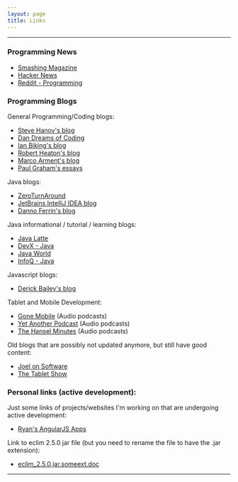 ```yaml
---
layout: page
title: Links
---
```


<hr />

### Programming News

- [Smashing Magazine](http://www.smashingmagazine.com/)
- [Hacker News](https://news.ycombinator.com/news)
- [Reddit - Programming](http://www.reddit.com/r/programming)


### Programming Blogs

General Programming/Coding blogs:

- [Steve Hanov's blog](http://stevehanov.ca/blog/)
- [Dan Dreams of Coding](http://dandreamsofcoding.com/)
- [Ian Biking's blog](http://www.ianbicking.org/blog/)
- [Robert Heaton's blog](http://robertheaton.com/)
- [Marco Arment's blog](http://www.marco.org/)
- [Paul Graham's essays](http://paulgraham.com/articles.html)

Java blogs:

- [ZeroTurnAround](http://zeroturnaround.com/rebellabs/)
- [JetBrains IntelliJ IDEA blog](http://blog.jetbrains.com/idea/)
- [Danno Ferrin's blog](http://speling.shemnon.com/)

Java informational / tutorial / learning blogs:

- [Java Latte](http://java-latte.blogspot.in/)
- [DevX - Java](http://www.devx.com/Java/)
- [Java World](http://www.javaworld.com/)
- [InfoQ - Java](http://www.infoq.com/java/)

Javascript blogs:

- [Derick Bailey's blog](http://derickbailey.com/)

Tablet and Mobile Development:

- [Gone Mobile](http://gonemobile.io/)  (Audio podcasts)
- [Yet Another Podcast](http://jesseliberty.com/podcast/) (Audio podcasts)
- [The Hansel Minutes](http://hanselminutes.com/) (Audio podcasts)


Old blogs that are possibly not updated anymore, but still have good content:

- [Joel on Software](http://www.joelonsoftware.com/)
- [The Tablet Show](http://thetabletshow.com/archives.aspx)

### Personal links (active development):

Just some links of projects/websites I'm working on that are undergoing active development:

- [Ryan's AngularJS Apps](http://rluu-angular-apps.s3-website-us-east-1.amazonaws.com/)

Link to eclim 2.5.0 jar file (but you need to rename the file to have the
.jar extension):

- [eclim_2.5.0.jar.someext.doc](http://rluu-angular-apps.s3-website-us-east-1.amazonaws.com/eclim_2.5.0.jar.someext.doc)

<hr />

